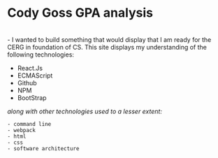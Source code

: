 # Cody Goss GPA analysis

<br>
- I wanted to build something that would display that I am ready for the CERG in foundation of CS. This site displays my understanding of the following technologies:

- React.Js
- ECMAScript
- Github
- NPM
- BootStrap

_along with other technologies used to a lesser extent:_

    - command line
    - webpack
    - html
    - css
    - software architecture
